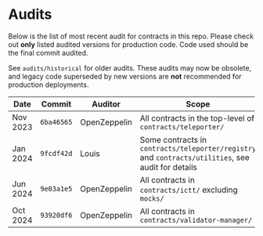# Audits

Below is the list of most recent audit for contracts in this repo. Please check out __only__ listed audited versions for production code. Code used should be the final commit audited.

See `audits/historical` for older audits. These audits may now be obsolete, and legacy code superseded by new versions are __not__ recommended for production deployments.

| Date         | Commit     | Auditor      | Scope                | Links                                                       |
| ------------ | ---------- | ------------ | -------------------- | ----------------------------------------------------------- |
| Nov 2023    | `6ba46565` | OpenZeppelin | All contracts in the top-level of `contracts/teleporter/` | [🔗](./Teleporter%20Audit%20(November%2016th%202023)%20-%20OpenZeppelin.pdf) |
| Jan 2024    | `9fcdf42d` | Louis        | Some contracts in `contracts/teleporter/registry` and `contracts/utilities`, see audit for details | [🔗](./Teleporter%20Upgradeable%20Audit%20(January%2010th%202024)%20-%20Louis.pdf) |
| Jun 2024    | `9e03a1e5` | OpenZeppelin | All contracts in `contracts/ictt/` excluding `mocks/` | [🔗](./ICTT%20Audit%20(June%2026th%202024)%20-%20OpenZeppelin.pdf) |
| Oct 2024    | `93920df6` | OpenZeppelin | All contracts in `contracts/validator-manager/` | [🔗](./Validator%20Manager%20Audit%20(October%2030th%202024)%20-%20OpenZeppelin.pdf) |